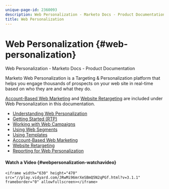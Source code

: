 ```yaml
---
unique-page-id: 2360093
description: Web Personalization - Marketo Docs - Product Documentation
title: Web Personalization
---
```


# Web Personalization {#web-personalization}

Web Personalization - Marketo Docs - Product Documentation

Marketo Web Personalization is a Targeting & Personalization platform that helps you engage thousands of prospects on your web site in real-time based on who they are and what they do.

[Account-Based Web Marketing](web-personalization/account-based-web-marketing.md) and [Website Retargeting](web-personalization/website-retargeting.md) are included under Web Personalization in this documentation.&nbsp;

* [Understanding Web Personalization](web-personalization/understanding-web-personalization.md)
* [Getting Started (RTP)](web-personalization/getting-started-(rtp).md)
* [Working with Web Campaigns](web-personalization/working-with-web-campaigns.md)
* [Using Web Segments](web-personalization/using-web-segments.md)
* [Using Templates](web-personalization/using-templates.md)
* [Account-Based Web Marketing](web-personalization/account-based-web-marketing.md)
* [Website Retargeting](web-personalization/website-retargeting.md)
* [Reporting for Web Personalization](web-personalization/reporting-for-web-personalization.md)

#### Watch a Video {#webpersonalization-watchavideo}

`<iframe width="630" height="470" src="//play.vidyard.com/JRwMi96mrXeSBmQ5N2qPGf.html?v=3.1.1" frameborder="0" allowfullscreen></iframe>`  